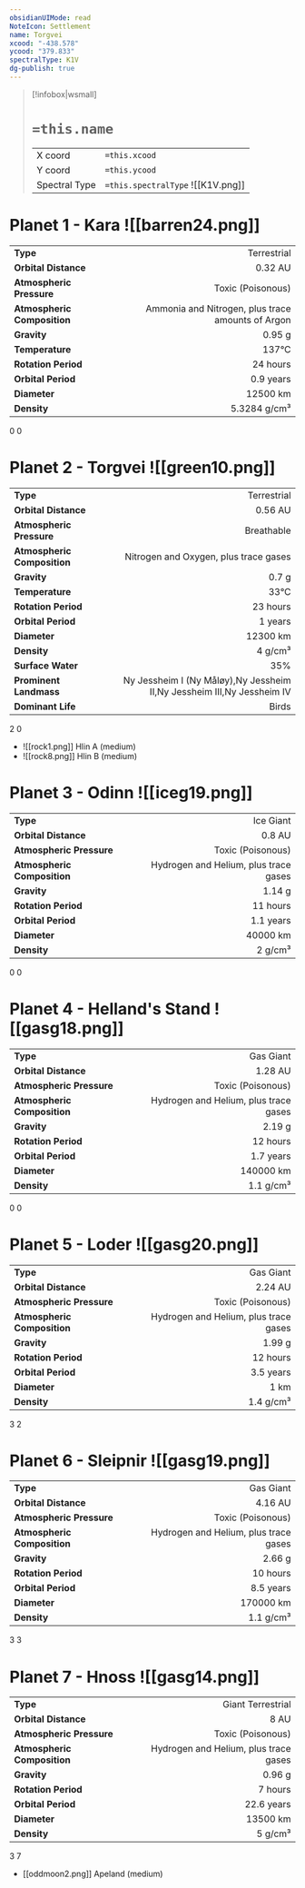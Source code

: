```yaml
---
obsidianUIMode: read
NoteIcon: Settlement
name: Torgvei
xcood: "-438.578"
ycood: "379.833"
spectralType: K1V
dg-publish: true
---
```

> [!infobox|wsmall]
> # `=this.name`
> | | |
> | - | - |
> | X coord | `=this.xcood` |
> | Y coord| `=this.ycood` |
> | Spectral Type | `=this.spectralType` ![[K1V.png]] |

# Planet 1 - Kara ![[barren24.png]]
|                             |                           |
| --------------------------- | -------------------------:|
| **Type**                    |             Terrestrial |
| **Orbital Distance**        |   0.32 AU |
| **Atmospheric Pressure**    |       Toxic (Poisonous) |
| **Atmospheric Composition** |      Ammonia and Nitrogen, plus trace amounts of Argon |
| **Gravity**                 |        0.95 g |
| **Temperature**             |    137°C |
| **Rotation Period**         |  24 hours |
| **Orbital Period** | 0.9 years |
| **Diameter**                |      12500 km | 
| **Density**                 |    5.3284 g/cm³ |



0
0



# Planet 2 - Torgvei ![[green10.png]]
|                             |                           |
| --------------------------- | -------------------------:|
| **Type**                    |             Terrestrial |
| **Orbital Distance**        |   0.56 AU |
| **Atmospheric Pressure**    |       Breathable |
| **Atmospheric Composition** |      Nitrogen and Oxygen, plus trace gases |
| **Gravity**                 |        0.7 g |
| **Temperature**             |    33°C |
| **Rotation Period**         |  23 hours |
| **Orbital Period** | 1 years |
| **Diameter**                |      12300 km | 
| **Density**                 |    4 g/cm³ |
| **Surface Water**           |           35% | 
| **Prominent Landmass**      |         Ny Jessheim I (Ny Måløy),Ny Jessheim II,Ny Jessheim III,Ny Jessheim IV | 
| **Dominant Life**           |         Birds |



2
0

- ![[rock1.png]] Hlin A (medium)
- ![[rock8.png]] Hlin B (medium)


# Planet 3 - Odinn ![[iceg19.png]]
|                             |                           |
| --------------------------- | -------------------------:|
| **Type**                    |             Ice Giant |
| **Orbital Distance**        |   0.8 AU |
| **Atmospheric Pressure**    |       Toxic (Poisonous) |
| **Atmospheric Composition** |      Hydrogen and Helium, plus trace gases |
| **Gravity**                 |        1.14 g |
| **Rotation Period**         |  11 hours |
| **Orbital Period** | 1.1 years |
| **Diameter**                |      40000 km | 
| **Density**                 |    2 g/cm³ |



0
0



# Planet 4 - Helland's Stand ![[gasg18.png]]
|                             |                           |
| --------------------------- | -------------------------:|
| **Type**                    |             Gas Giant |
| **Orbital Distance**        |   1.28 AU |
| **Atmospheric Pressure**    |       Toxic (Poisonous) |
| **Atmospheric Composition** |      Hydrogen and Helium, plus trace gases |
| **Gravity**                 |        2.19 g |
| **Rotation Period**         |  12 hours |
| **Orbital Period** | 1.7 years |
| **Diameter**                |      140000 km | 
| **Density**                 |    1.1 g/cm³ |



0
0



# Planet 5 - Loder ![[gasg20.png]]
|                             |                           |
| --------------------------- | -------------------------:|
| **Type**                    |             Gas Giant |
| **Orbital Distance**        |   2.24 AU |
| **Atmospheric Pressure**    |       Toxic (Poisonous) |
| **Atmospheric Composition** |      Hydrogen and Helium, plus trace gases |
| **Gravity**                 |        1.99 g |
| **Rotation Period**         |  12 hours |
| **Orbital Period** | 3.5 years |
| **Diameter**                |      1 km | 
| **Density**                 |    1.4 g/cm³ |



3
2



# Planet 6 - Sleipnir ![[gasg19.png]]
|                             |                           |
| --------------------------- | -------------------------:|
| **Type**                    |             Gas Giant |
| **Orbital Distance**        |   4.16 AU |
| **Atmospheric Pressure**    |       Toxic (Poisonous) |
| **Atmospheric Composition** |      Hydrogen and Helium, plus trace gases |
| **Gravity**                 |        2.66 g |
| **Rotation Period**         |  10 hours |
| **Orbital Period** | 8.5 years |
| **Diameter**                |      170000 km | 
| **Density**                 |    1.1 g/cm³ |



3
3



# Planet 7 - Hnoss ![[gasg14.png]]
|                             |                           |
| --------------------------- | -------------------------:|
| **Type**                    |             Giant Terrestrial |
| **Orbital Distance**        |   8 AU |
| **Atmospheric Pressure**    |       Toxic (Poisonous) |
| **Atmospheric Composition** |      Hydrogen and Helium, plus trace gases |
| **Gravity**                 |        0.96 g |
| **Rotation Period**         |  7 hours |
| **Orbital Period** | 22.6 years |
| **Diameter**                |      13500 km | 
| **Density**                 |    5 g/cm³ |



3
7

- [[oddmoon2.png]] Apeland (medium)

